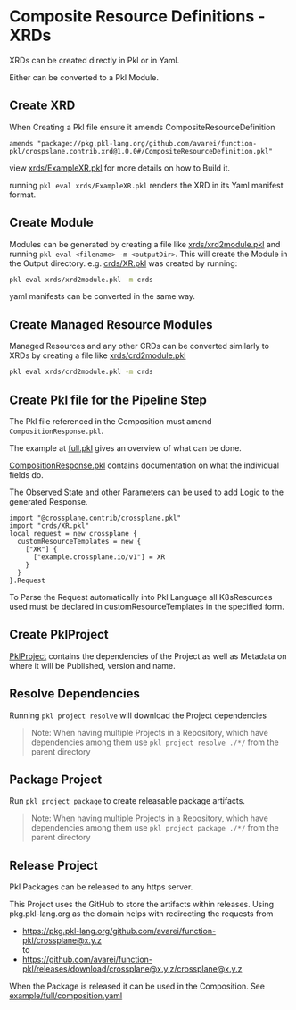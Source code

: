 # Composite Resource Definitions - XRDs

XRDs can be created directly in Pkl or in Yaml.

Either can be converted to a Pkl Module.

## Create XRD
When Creating a Pkl file ensure it amends CompositeResourceDefinition
```pkl
amends "package://pkg.pkl-lang.org/github.com/avarei/function-pkl/crospslane.contrib.xrd@1.0.0#/CompositeResourceDefinition.pkl"
```

view [xrds/ExampleXR.pkl](xrds/ExampleXR.pkl) for more details on how to Build it.

running `pkl eval xrds/ExampleXR.pkl` renders the XRD in its Yaml manifest format.

## Create Module
Modules can be generated by creating a file like [xrds/xrd2module.pkl](xrds/xrd2module.pkl)
and running `pkl eval <filename> -m <outputDir>`.
This will create the Module in the Output directory. e.g. [crds/XR.pkl](crds/XR.pkl) was created by running:
```bash
pkl eval xrds/xrd2module.pkl -m crds
```

yaml manifests can be converted in the same way.

## Create Managed Resource Modules
Managed Resources and any other CRDs can be converted similarly to XRDs by creating a file like [xrds/crd2module.pkl](xrds/crd2module.pkl)
```bash
pkl eval xrds/crd2module.pkl -m crds
```

## Create Pkl file for the Pipeline Step
The Pkl file referenced in the Composition must amend `CompositionResponse.pkl`.

The example at [full.pkl](full.pkl) gives an overview of what can be done.

[CompositionResponse.pkl](../crossplane.contrib/CompositionResponse.pkl) contains documentation on what the individual fields do.

The Observed State and other Parameters can be used to add Logic to the generated Response.

```pkl
import "@crossplane.contrib/crossplane.pkl"
import "crds/XR.pkl"
local request = new crossplane {
  customResourceTemplates = new {
    ["XR"] {
      ["example.crossplane.io/v1"] = XR
    }
  }
}.Request
```
To Parse the Request automatically into Pkl Language all K8sResources used must be declared in customResourceTemplates in the specified form.

## Create PklProject
[PklProject](PklProject) contains the dependencies of the Project as well as Metadata on where it will be Published, version and name.

## Resolve Dependencies
Running `pkl project resolve` will download the Project dependencies
> Note: When having multiple Projects in a Repository, which have dependencies among them use
> `pkl project resolve ./*/` from the parent directory

## Package Project
Run `pkl project package` to create releasable package artifacts.
> Note: When having multiple Projects in a Repository, which have dependencies among them use
> `pkl project package ./*/` from the parent directory

## Release Project

Pkl Packages can be released to any https server.

This Project uses the GitHub to store the artifacts within releases.
Using pkg.pkl-lang.org as the domain helps with redirecting the requests from
- https://pkg.pkl-lang.org/github.com/avarei/function-pkl/crossplane@x.y.z
  <br>to
- https://github.com/avarei/function-pkl/releases/download/crossplane@x.y.z/crossplane@x.y.z

When the Package is released it can be used in the Composition.
See [example/full/composition.yaml](../../example/full/composition.yaml)